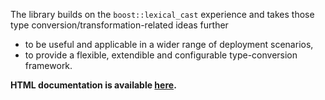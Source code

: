 The library builds on the `boost::lexical_cast` experience and takes those type conversion/transformation-related ideas further 

* to be useful and applicable in a wider range of deployment scenarios, 
* to provide a flexible, extendible and configurable type-conversion framework. 

**HTML documentation is available [here](http://boostorg.github.io/convert).**

